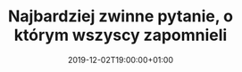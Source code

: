 ---
number: "192.1"
date: "2019-12-02T19:00:00+01:00"
title: "Najbardziej zwinne pytanie, o którym wszyscy zapomnieli"
speakers: "Tomasz Dzierżek i Łukasz Bręk"
description: >
 A co, gdyby zadanie sobie jednego prostego pytania dało nam ekstra 5
 do 7 procent? Czy znacie równie proste sposoby na podniesienie
 wartości backlogu? Ale nie tylko o backlog tu chodzi. Tym jednym prostym pytaniem możemy zadbać o właściwy agile mindset na każdym szczeblu, w każdym momencie i u każdej osoby. To jest coś, co powinniśmy ustawić sobie na tapetę zarówno w komputerze, jak i w telefonie.


 Wszyscy znamy te pytanie, zacznijmy więc je z powrotem zadawać. Wróćmy do korzeni, odkurzmy Agile Manifesto i przypomnijmy sobie to, o czym wszyscy dawno zapomnieliśmy.


 Porozmawiamy o "sztuce maksymalizowania ilości niezrobionej pracy" i
 upewnimy sie, że "najwyższy priorytet ma dla nas zadowolenie klienta".
 Podejdziemy do sprawy praktycznie i zadbamy o zwinność.
sponsors: ["sponsor1", "sponsor2"]
videoURL: "https://youtu.be/l5ijoEomXXI"
draft: false
---